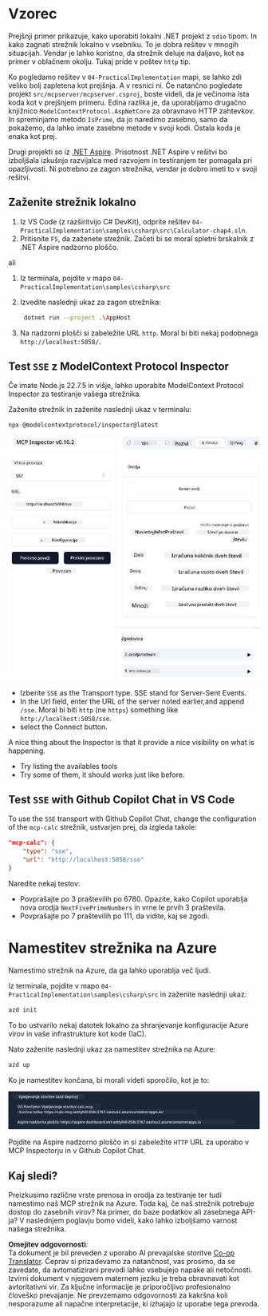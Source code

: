 <!--
CO_OP_TRANSLATOR_METADATA:
{
  "original_hash": "5020a3e1a1c7f30c00f9e37f1fa208e3",
  "translation_date": "2025-05-17T14:13:18+00:00",
  "source_file": "04-PracticalImplementation/samples/csharp/README.md",
  "language_code": "sl"
}
-->
# Vzorec

Prejšnji primer prikazuje, kako uporabiti lokalni .NET projekt z `sdio` tipom. In kako zagnati strežnik lokalno v vsebniku. To je dobra rešitev v mnogih situacijah. Vendar je lahko koristno, da strežnik deluje na daljavo, kot na primer v oblačnem okolju. Tukaj pride v poštev `http` tip.

Ko pogledamo rešitev v `04-PracticalImplementation` mapi, se lahko zdi veliko bolj zapletena kot prejšnja. A v resnici ni. Če natančno pogledate projekt `src/mcpserver/mcpserver.csproj`, boste videli, da je večinoma ista koda kot v prejšnjem primeru. Edina razlika je, da uporabljamo drugačno knjižnico `ModelContextProtocol.AspNetCore` za obravnavo HTTP zahtevkov. In spreminjamo metodo `IsPrime`, da jo naredimo zasebno, samo da pokažemo, da lahko imate zasebne metode v svoji kodi. Ostala koda je enaka kot prej.

Drugi projekti so iz [.NET Aspire](https://learn.microsoft.com/dotnet/aspire/get-started/aspire-overview). Prisotnost .NET Aspire v rešitvi bo izboljšala izkušnjo razvijalca med razvojem in testiranjem ter pomagala pri opazljivosti. Ni potrebno za zagon strežnika, vendar je dobro imeti to v svoji rešitvi.

## Zaženite strežnik lokalno

1. Iz VS Code (z razširitvijo C# DevKit), odprite rešitev `04-PracticalImplementation\samples\csharp\src\Calculator-chap4.sln`.
2. Pritisnite `F5`, da zaženete strežnik. Začeti bi se moral spletni brskalnik z .NET Aspire nadzorno ploščo.

ali

1. Iz terminala, pojdite v mapo `04-PracticalImplementation\samples\csharp\src`
2. Izvedite naslednji ukaz za zagon strežnika:
   ```bash
    dotnet run --project .\AppHost
   ```

3. Na nadzorni plošči si zabeležite URL `http`. Moral bi biti nekaj podobnega `http://localhost:5058/`.

## Test `SSE` z ModelContext Protocol Inspector

Če imate Node.js 22.7.5 in višje, lahko uporabite ModelContext Protocol Inspector za testiranje vašega strežnika.

Zaženite strežnik in zaženite naslednji ukaz v terminalu:

```bash
npx @modelcontextprotocol/inspector@latest
```

![MCP Inspector](../../../../../translated_images/mcp_inspector.2939244613cb5a0549b83942e062bceb69083c3d7b331c8de991ecf6834d6904.sl.png)

- Izberite `SSE` as the Transport type. SSE stand for Server-Sent Events. 
- In the Url field, enter the URL of the server noted earlier,and append `/sse`. Moral bi biti `http` (ne `https`) something like `http://localhost:5058/sse`.
- select the Connect button.

A nice thing about the Inspector is that it provide a nice visibility on what is happening.

- Try listing the availables tools
- Try some of them, it should works just like before.


## Test `SSE` with Github Copilot Chat in VS Code

To use the `SSE` transport with Github Copilot Chat, change the configuration of the `mcp-calc` strežnik, ustvarjen prej, da izgleda takole:

```json
"mcp-calc": {
    "type": "sse",
    "url": "http://localhost:5058/sse"
}
```

Naredite nekaj testov:
- Povprašajte po 3 praštevilih po 6780. Opazite, kako Copilot uporablja nova orodja `NextFivePrimeNumbers` in vrne le prvih 3 praštevila.
- Povprašajte po 7 praštevilih po 111, da vidite, kaj se zgodi.

# Namestitev strežnika na Azure

Namestimo strežnik na Azure, da ga lahko uporablja več ljudi.

Iz terminala, pojdite v mapo `04-PracticalImplementation\samples\csharp\src` in zaženite naslednji ukaz:

```bash
azd init
```

To bo ustvarilo nekaj datotek lokalno za shranjevanje konfiguracije Azure virov in vaše infrastrukture kot kode (IaC).

Nato zaženite naslednji ukaz za namestitev strežnika na Azure:

```bash
azd up
```

Ko je namestitev končana, bi morali videti sporočilo, kot je to:

![Azd deployment success](../../../../../translated_images/chap4-azd-deploy-success.f69e7f61e50fdbf13ea3bf7302d9850a18e12832f34daee1695f29da3f32b452.sl.png)

Pojdite na Aspire nadzorno ploščo in si zabeležite `HTTP` URL za uporabo v MCP Inspectorju in v Github Copilot Chat.

## Kaj sledi?

Preizkusimo različne vrste prenosa in orodja za testiranje ter tudi namestimo naš MCP strežnik na Azure. Toda kaj, če naš strežnik potrebuje dostop do zasebnih virov? Na primer, do baze podatkov ali zasebnega API-ja? V naslednjem poglavju bomo videli, kako lahko izboljšamo varnost našega strežnika.

**Omejitev odgovornosti**:  
Ta dokument je bil preveden z uporabo AI prevajalske storitve [Co-op Translator](https://github.com/Azure/co-op-translator). Čeprav si prizadevamo za natančnost, vas prosimo, da se zavedate, da avtomatizirani prevodi lahko vsebujejo napake ali netočnosti. Izvirni dokument v njegovem maternem jeziku je treba obravnavati kot avtoritativni vir. Za ključne informacije je priporočljivo profesionalno človeško prevajanje. Ne prevzemamo odgovornosti za kakršna koli nesporazume ali napačne interpretacije, ki izhajajo iz uporabe tega prevoda.
